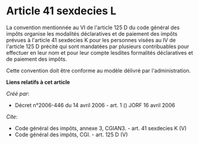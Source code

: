 # Article 41 sexdecies L

La convention mentionnée au VI de l'article 125 D du code général des impôts organise les modalités déclaratives et de
paiement des impôts prévues à l'article 41 sexdecies K pour les personnes visées au IV de l'article 125 D précité qui sont
mandatées par plusieurs contribuables pour effectuer en leur nom et pour leur compte lesdites formalités déclaratives et de
paiement des impôts. 

Cette convention doit être conforme au modèle délivré par l'administration.

**Liens relatifs à cet article**

_Créé par_:

  - Décret n°2006-446 du 14 avril 2006 - art. 1 () JORF 16 avril 2006

_Cite_:

  - Code général des impôts, annexe 3, CGIAN3. - art. 41 sexdecies K (V)
  - Code général des impôts, CGI. - art. 125 D (V)
